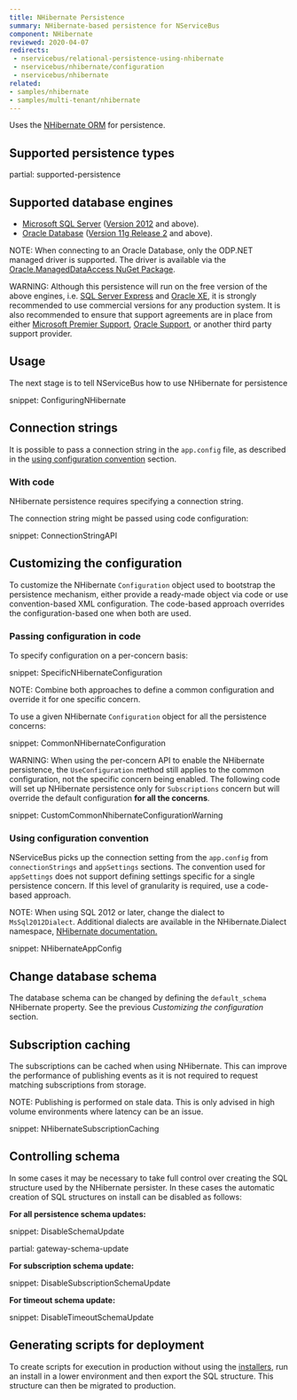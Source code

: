 ```yaml
---
title: NHibernate Persistence
summary: NHibernate-based persistence for NServiceBus
component: NHibernate
reviewed: 2020-04-07
redirects:
 - nservicebus/relational-persistence-using-nhibernate
 - nservicebus/nhibernate/configuration
 - nservicebus/nhibernate
related:
- samples/nhibernate
- samples/multi-tenant/nhibernate
---
```


Uses the [NHibernate ORM](https://nhibernate.info/) for persistence.


## Supported persistence types

partial: supported-persistence


## Supported database engines

 * [Microsoft SQL Server](https://www.microsoft.com/en-au/sql-server/) ([Version 2012](https://docs.microsoft.com/en-us/sql/release-notes/sql-server-2012-release-notes) and above).
 * [Oracle Database](https://www.oracle.com/database/index.html) ([Version 11g Release 2](https://docs.oracle.com/cd/E11882_01/readmes.112/e41331/chapter11204.htm) and above).


NOTE: When connecting to an Oracle Database, only the ODP.NET managed driver is supported. The driver is available via the [Oracle.ManagedDataAccess NuGet Package](https://www.nuget.org/packages/Oracle.ManagedDataAccess).

WARNING: Although this persistence will run on the free version of the above engines, i.e. [SQL Server Express](https://www.microsoft.com/en-au/sql-server/sql-server-editions-express) and [Oracle XE](https://www.oracle.com/technetwork/database/database-technologies/express-edition/overview/index.html), it is strongly recommended to use commercial versions for any production system. It is also recommended to ensure that support agreements are in place from either [Microsoft Premier Support](https://www.microsoft.com/en-us/microsoftservices/support.aspx), [Oracle Support](https://www.oracle.com/support/index.html), or another third party support provider.


## Usage

The next stage is to tell NServiceBus how to use NHibernate for persistence

snippet: ConfiguringNHibernate


## Connection strings

It is possible to pass a connection string in the `app.config` file, as described in the [using configuration convention](/persistence/nhibernate/#customizing-the-configuration-using-configuration-convention) section.


### With code 

NHibernate persistence requires specifying a connection string.

The connection string might be passed using code configuration:

snippet: ConnectionStringAPI


## Customizing the configuration

To customize the NHibernate `Configuration` object used to bootstrap the persistence mechanism, either provide a ready-made object via code or use convention-based XML configuration. The code-based approach overrides the configuration-based one when both are used.


### Passing configuration in code

To specify configuration on a per-concern basis:

snippet: SpecificNHibernateConfiguration

NOTE: Combine both approaches to define a common configuration and override it for one specific concern.




To use a given NHibernate `Configuration` object for all the persistence concerns:

snippet: CommonNHibernateConfiguration


WARNING: When using the per-concern API to enable the NHibernate persistence, the `UseConfiguration` method still applies to the common configuration, not the specific concern being enabled. The following code will set up NHibernate persistence only for `Subscriptions` concern but will override the default configuration **for all the concerns**.

snippet: CustomCommonNhibernateConfigurationWarning


### Using configuration convention

NServiceBus picks up the connection setting from the `app.config` from `connectionStrings` and `appSettings` sections. The convention used for `appSettings` does not support defining settings specific for a single persistence concern. If this level of granularity is required, use a code-based approach.

NOTE: When using SQL 2012 or later, change the dialect to `MsSql2012Dialect`. Additional dialects are available in the NHibernate.Dialect namespace, [NHibernate documentation.](https://nhibernate.info/doc/)

snippet: NHibernateAppConfig


## Change database schema

The database schema can be changed by defining the `default_schema` NHibernate property. See the previous *Customizing the configuration* section.


## Subscription caching

The subscriptions can be cached when using NHibernate. This can improve the performance of publishing events as it is not required to request matching subscriptions from storage.

NOTE: Publishing is performed on stale data. This is only advised in high volume environments where latency can be an issue.

snippet: NHibernateSubscriptionCaching



## Controlling schema

In some cases it may be necessary to take full control over creating the SQL structure used by the NHibernate persister. In these cases the automatic creation of SQL structures on install can be disabled as follows:


**For all persistence schema updates:**

snippet: DisableSchemaUpdate


partial: gateway-schema-update


**For subscription schema update:**

snippet: DisableSubscriptionSchemaUpdate


**For timeout schema update:**

snippet: DisableTimeoutSchemaUpdate



## Generating scripts for deployment

To create scripts for execution in production without using the [installers](/nservicebus/operations/installers.md), run an install in a lower environment and then export the SQL structure. This structure can then be migrated to production.
